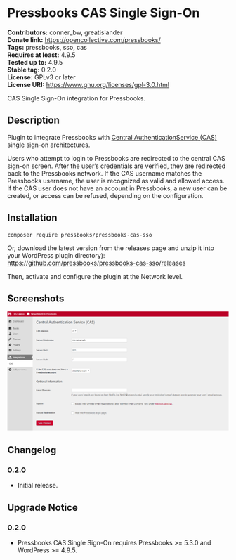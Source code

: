 # Pressbooks CAS Single Sign-On 
**Contributors:** conner_bw, greatislander  
**Donate link:** https://opencollective.com/pressbooks/  
**Tags:** pressbooks, sso, cas  
**Requires at least:** 4.9.5  
**Tested up to:** 4.9.5  
**Stable tag:** 0.2.0  
**License:** GPLv3 or later  
**License URI:** https://www.gnu.org/licenses/gpl-3.0.html  

CAS Single Sign-On integration for Pressbooks.


## Description 

Plugin to integrate Pressbooks with [Central AuthenticationService (CAS)](http://en.wikipedia.org/wiki/Central_Authentication_Service) single sign-on architectures.

Users who attempt to login to Pressbooks are redirected to the central CAS sign-on screen. After the user’s credentials are verified, they are redirected back to the Pressbooks
network. If the CAS username matches the Pressbooks username, the user is recognized as valid and allowed access. If the CAS user does not have an account in Pressbooks, a new
user can be created, or access can be refused, depending on the configuration.


## Installation 

```
composer require pressbooks/pressbooks-cas-sso
```

Or, download the latest version from the releases page and unzip it into your WordPress plugin directory): https://github.com/pressbooks/pressbooks-cas-sso/releases

Then, activate and configure the plugin at the Network level.


## Screenshots 

![Pressbooks CAS Administration.](screenshot-1.png)


## Changelog 


### 0.2.0 
* Initial release.


## Upgrade Notice 


### 0.2.0 
* Pressbooks CAS Single Sign-On requires Pressbooks >= 5.3.0 and WordPress >= 4.9.5.
